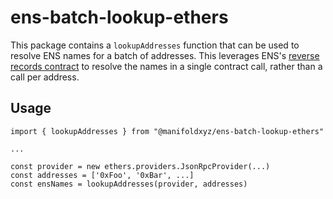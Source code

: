 # ens-batch-lookup-ethers

This package contains a `lookupAddresses` function that can be used to resolve ENS names for a batch of addresses. This leverages ENS's [reverse records contract](https://github.com/ensdomains/reverse-records/blob/master/contracts/ReverseRecords.sol) to resolve the names in a single contract call, rather than a call per address.

## Usage
```
import { lookupAddresses } from "@manifoldxyz/ens-batch-lookup-ethers"

...

const provider = new ethers.providers.JsonRpcProvider(...)
const addresses = ['0xFoo', '0xBar', ...]
const ensNames = lookupAddresses(provider, addresses)
```
